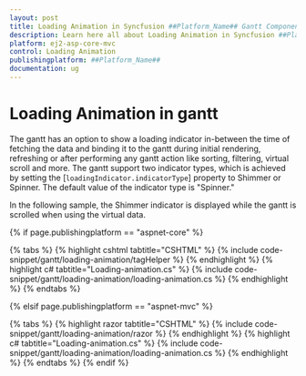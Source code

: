 ```yaml
---
layout: post
title: Loading Animation in Syncfusion ##Platform_Name## Gantt Component
description: Learn here all about Loading Animation in Syncfusion ##Platform_Name## Gantt component of Syncfusion Essential JS 2 and more.
platform: ej2-asp-core-mvc
control: Loading Animation
publishingplatform: ##Platform_Name##
documentation: ug
---
```



# Loading Animation in gantt

The gantt has an option to show a loading indicator in-between the time of fetching the data and binding it to the gantt during initial rendering, refreshing or after performing any gantt action like sorting, filtering, virtual scroll and more. The gantt support two indicator types, which is achieved by setting the [`loadingIndicator.indicatorType`] property to Shimmer or Spinner. The default value of the indicator type is "Spinner."

In the following sample, the Shimmer indicator is displayed while the gantt is scrolled when using the virtual data.

{% if page.publishingplatform == "aspnet-core" %}

{% tabs %}
{% highlight cshtml tabtitle="CSHTML" %}
{% include code-snippet/gantt/loading-animation/tagHelper %}
{% endhighlight %}
{% highlight c# tabtitle="Loading-animation.cs" %}
{% include code-snippet/gantt/loading-animation/loading-animation.cs %}
{% endhighlight %}
{% endtabs %}

{% elsif page.publishingplatform == "aspnet-mvc" %}

{% tabs %}
{% highlight razor tabtitle="CSHTML" %}
{% include code-snippet/gantt/loading-animation/razor %}
{% endhighlight %}
{% highlight c# tabtitle="Loading-animation.cs" %}
{% include code-snippet/gantt/loading-animation/loading-animation.cs %}
{% endhighlight %}
{% endtabs %}
{% endif %}

